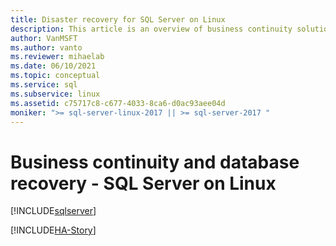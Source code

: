 ```yaml
---
title: Disaster recovery for SQL Server on Linux
description: This article is an overview of business continuity solutions for high availability and disaster recovery in SQL Server. It focuses on availability scenarios.
author: VanMSFT
ms.author: vanto
ms.reviewer: mihaelab
ms.date: 06/10/2021
ms.topic: conceptual
ms.service: sql
ms.subservice: linux
ms.assetid: c75717c8-c677-4033-8ca6-d0ac93aee04d
moniker: ">= sql-server-linux-2017 || >= sql-server-2017 "
---
```

# Business continuity and database recovery - SQL Server on Linux

[!INCLUDE[sqlserver](../includes/applies-to-version/sqlserver.md)]

[!INCLUDE[HA-Story](../includes/sql-server-ha-story.md)]
